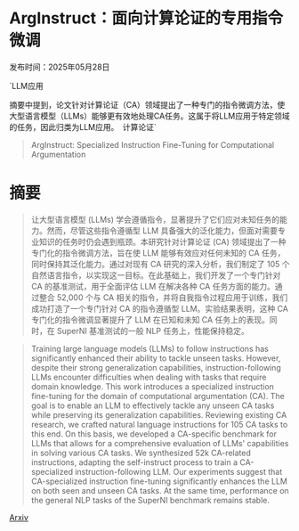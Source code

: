 # ArgInstruct：面向计算论证的专用指令微调

发布时间：2025年05月28日

`LLM应用

摘要中提到，论文针对计算论证（CA）领域提出了一种专门的指令微调方法，使大型语言模型（LLMs）能够更有效地处理CA任务。这属于将LLM应用于特定领域的任务，因此归类为LLM应用。` `计算论证`

> ArgInstruct: Specialized Instruction Fine-Tuning for Computational Argumentation

# 摘要

> 让大型语言模型 (LLMs) 学会遵循指令，显著提升了它们应对未知任务的能力。然而，尽管这些指令遵循型 LLM 具备强大的泛化能力，但面对需要专业知识的任务时仍会遇到瓶颈。本研究针对计算论证 (CA) 领域提出了一种专门化的指令微调方法，旨在使 LLM 能够有效应对任何未知的 CA 任务，同时保持其泛化能力。通过对现有 CA 研究的深入分析，我们制定了 105 个自然语言指令，以实现这一目标。在此基础上，我们开发了一个专门针对 CA 的基准测试，用于全面评估 LLM 在解决各种 CA 任务方面的能力。通过整合 52,000 个与 CA 相关的指令，并将自我指令过程应用于训练，我们成功打造了一个专门针对 CA 的指令遵循型 LLM。实验结果表明，这种 CA 专门化的指令微调显著提升了 LLM 在已知和未知 CA 任务上的表现。同时，在 SuperNI 基准测试的一般 NLP 任务上，性能保持稳定。

> Training large language models (LLMs) to follow instructions has significantly enhanced their ability to tackle unseen tasks. However, despite their strong generalization capabilities, instruction-following LLMs encounter difficulties when dealing with tasks that require domain knowledge. This work introduces a specialized instruction fine-tuning for the domain of computational argumentation (CA). The goal is to enable an LLM to effectively tackle any unseen CA tasks while preserving its generalization capabilities. Reviewing existing CA research, we crafted natural language instructions for 105 CA tasks to this end. On this basis, we developed a CA-specific benchmark for LLMs that allows for a comprehensive evaluation of LLMs' capabilities in solving various CA tasks. We synthesized 52k CA-related instructions, adapting the self-instruct process to train a CA-specialized instruction-following LLM. Our experiments suggest that CA-specialized instruction fine-tuning significantly enhances the LLM on both seen and unseen CA tasks. At the same time, performance on the general NLP tasks of the SuperNI benchmark remains stable.

[Arxiv](https://arxiv.org/abs/2505.22076)